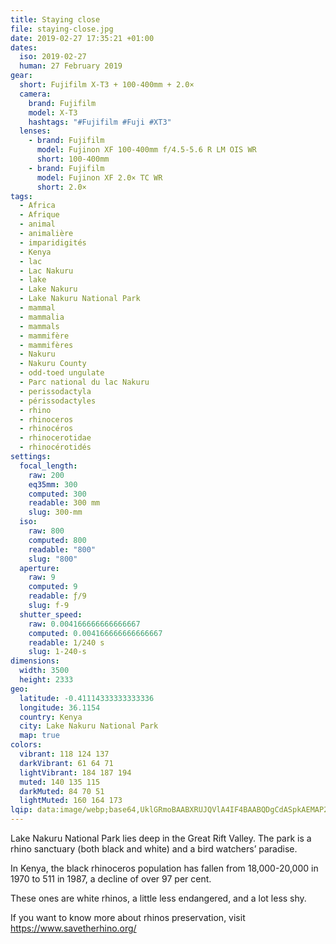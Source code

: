 ```yaml
---
title: Staying close
file: staying-close.jpg
date: 2019-02-27 17:35:21 +01:00
dates:
  iso: 2019-02-27
  human: 27 February 2019
gear:
  short: Fujifilm X-T3 + 100-400mm + 2.0×
  camera:
    brand: Fujifilm
    model: X-T3
    hashtags: "#Fujifilm #Fuji #XT3"
  lenses:
    - brand: Fujifilm
      model: Fujinon XF 100-400mm f/4.5-5.6 R LM OIS WR
      short: 100-400mm
    - brand: Fujifilm
      model: Fujinon XF 2.0× TC WR
      short: 2.0×
tags:
  - Africa
  - Afrique
  - animal
  - animalière
  - imparidigités
  - Kenya
  - lac
  - Lac Nakuru
  - lake
  - Lake Nakuru
  - Lake Nakuru National Park
  - mammal
  - mammalia
  - mammals
  - mammifère
  - mammifères
  - Nakuru
  - Nakuru County
  - odd-toed ungulate
  - Parc national du lac Nakuru
  - perissodactyla
  - périssodactyles
  - rhino
  - rhinoceros
  - rhinocéros
  - rhinocerotidae
  - rhinocérotidés
settings:
  focal_length:
    raw: 200
    eq35mm: 300
    computed: 300
    readable: 300 mm
    slug: 300-mm
  iso:
    raw: 800
    computed: 800
    readable: "800"
    slug: "800"
  aperture:
    raw: 9
    computed: 9
    readable: ƒ/9
    slug: f-9
  shutter_speed:
    raw: 0.004166666666666667
    computed: 0.004166666666666667
    readable: 1/240 s
    slug: 1-240-s
dimensions:
  width: 3500
  height: 2333
geo:
  latitude: -0.41114333333333336
  longitude: 36.1154
  country: Kenya
  city: Lake Nakuru National Park
  map: true
colors:
  vibrant: 118 124 137
  darkVibrant: 61 64 71
  lightVibrant: 184 187 194
  muted: 140 135 115
  darkMuted: 84 70 51
  lightMuted: 160 164 173
lqip: data:image/webp;base64,UklGRmoBAABXRUJQVlA4IF4BAABQDgCdASpkAEMAP22gwFi0rCaqMVhs+pAtiWdsIV476OS7MCq34muhz+EpjcDCIKgQ6ndjJXc2WuZ7SXJY/AKeIuc/ayXQQJ76jWKWoq5htLYukcEhWd7G1yYgPEMNhNz86hCBgyuNthDtsaVit+rOYqGIgc8sIGaTyAAA/hG9Wr5TrGbCclhKekSBL9+aM5hL7m8B5CCGQgRrVor+x9FOvu35XCEVtwqNBCIuPESDPQToDCYWsAl1NVWB4T+zhHdn1S6HsJtOUZMwx8ddf5vtwbK6mXnjo+kuF7iD0mD5mQmJempjmRNkPjHQXAWthciZ5IgLHm3wi2dcvNdCkQHMMTbrwH4p46sQOT9sMEWzQWqtC2yxPp/GiGZh9k8PjcCJwhuKJu/9a9A28apqDBqw46pbWlmnbmMr+ClZejAjPQBbO1x3I4asmjNT8JEi/KIaA+UFk3/0Dl+2XAAAAA==
---
```


Lake Nakuru National Park lies deep in the Great Rift Valley. The park is a rhino sanctuary (both black and white) and a bird watchers’ paradise.

In Kenya, the black rhinoceros population has fallen from 18,000-20,000 in 1970 to 511 in 1987, a decline of over 97 per cent.

These ones are white rhinos, a little less endangered, and a lot less shy.

If you want to know more about rhinos preservation, visit https://www.savetherhino.org/
